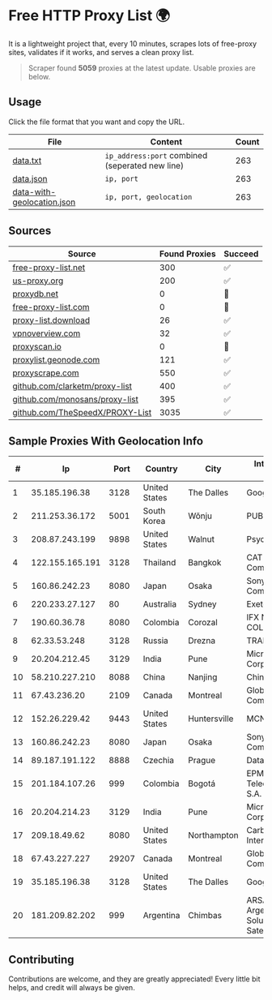 
# Free HTTP Proxy List 🌍

It is a lightweight project that, every 10 minutes, scrapes lots of free-proxy sites, validates if it works, and serves a clean proxy list.


> Scraper found **5059** proxies at the latest update. Usable proxies are below.

## Usage

Click the file format that you want and copy the URL.


|File|Content|Count|
|----|-------|-----|
|[data.txt](https://raw.githubusercontent.com/themiralay/Proxy-List-World/master/data.txt)|`ip_address:port` combined (seperated new line)|263|
|[data.json](https://raw.githubusercontent.com/themiralay/Proxy-List-World/master/data.json)|`ip, port`|263|
|[data-with-geolocation.json](https://raw.githubusercontent.com/themiralay/Proxy-List-World/master/data-with-geolocation.json)|`ip, port, geolocation`|263|

## Sources

|Source|Found Proxies|Succeed|
|------|-------------|-------|
|[free-proxy-list.net](https://free-proxy-list.net)|300|✅|
|[us-proxy.org](https://www.us-proxy.org)|200|✅|
|[proxydb.net](http://proxydb.net)|0|🚫|
|[free-proxy-list.com](https://free-proxy-list.com/?page=&port=&type%5B%5D=http&type%5B%5D=https&up_time=0&search=Search)|0|🚫|
|[proxy-list.download](https://www.proxy-list.download/HTTP)|26|✅|
|[vpnoverview.com](https://vpnoverview.com/privacy/anonymous-browsing/free-proxy-servers)|32|✅|
|[proxyscan.io](https://www.proxyscan.io)|0|🚫|
|[proxylist.geonode.com](https://proxylist.geonode.com/api/proxy-list?limit=300&page=1&sort_by=lastChecked&sort_type=desc&protocols=http,https)|121|✅|
|[proxyscrape.com](https://api.proxyscrape.com/v2/?request=displayproxies&protocol=http&timeout=10000&country=all&ssl=all&anonymity=all)|550|✅|
|[github.com/clarketm/proxy-list](https://raw.githubusercontent.com/clarketm/proxy-list/master/proxy-list-raw.txt)|400|✅|
|[github.com/monosans/proxy-list](https://raw.githubusercontent.com/monosans/proxy-list/main/proxies/http.txt)|395|✅|
|[github.com/TheSpeedX/PROXY-List](https://raw.githubusercontent.com/TheSpeedX/PROXY-List/master/http.txt)|3035|✅|


## Sample Proxies With Geolocation Info

|#|Ip|Port|Country|City|Internet Service Provider|
|-|--|----|-------|----|-------------------------|
|1|35.185.196.38|3128|United States|The Dalles|Google LLC|
|2|211.253.36.172|5001|South Korea|Wŏnju|PUBNET|
|3|208.87.243.199|9898|United States|Walnut|Psychz Networks|
|4|122.155.165.191|3128|Thailand|Bangkok|CAT Telecom Public Company Limited|
|5|160.86.242.23|8080|Japan|Osaka|Sony Network Communications Inc|
|6|220.233.27.127|80|Australia|Sydney|Exetel Pty Ltd|
|7|190.60.36.78|8080|Colombia|Corozal|IFX NETWORKS COLOMBIA|
|8|62.33.53.248|3128|Russia|Drezna|TRANS-TELECOM|
|9|20.204.212.45|3129|India|Pune|Microsoft Corporation|
|10|58.210.227.210|8088|China|Nanjing|Chinanet|
|11|67.43.236.20|2109|Canada|Montreal|GloboTech Communications|
|12|152.26.229.42|9443|United States|Huntersville|MCNC|
|13|160.86.242.23|8080|Japan|Osaka|Sony Network Communications Inc|
|14|89.187.191.122|8888|Czechia|Prague|DataCamp Limited|
|15|201.184.107.26|999|Colombia|Bogotá|EPM Telecomunicaciones S.A. E.S.P.|
|16|20.204.214.23|3129|India|Pune|Microsoft Corporation|
|17|209.18.49.62|8080|United States|Northampton|Carbon Lehigh Intermediate Unit 21|
|18|67.43.227.227|29207|Canada|Montreal|GloboTech Communications|
|19|35.185.196.38|3128|United States|The Dalles|Google LLC|
|20|181.209.82.202|999|Argentina|Chimbas|ARSAT - Empresa Argentina de Soluciones Satelitales S.A|



## Contributing

Contributions are welcome, and they are greatly appreciated! Every
little bit helps, and credit will always be given.

